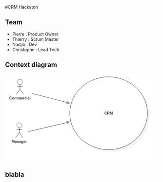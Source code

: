 #CRM Hackaton

## Team
* Pierre : Product Owner
* Thierry : Scrum Master
* Nadjib : Dev
* Christophe : Lead Tech

## Context diagram

![Context Diagram](Diagrams/UseCaseDiagram1.png)

## blabla
